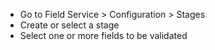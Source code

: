 - Go to Field Service \> Configuration \> Stages
- Create or select a stage
- Select one or more fields to be validated
